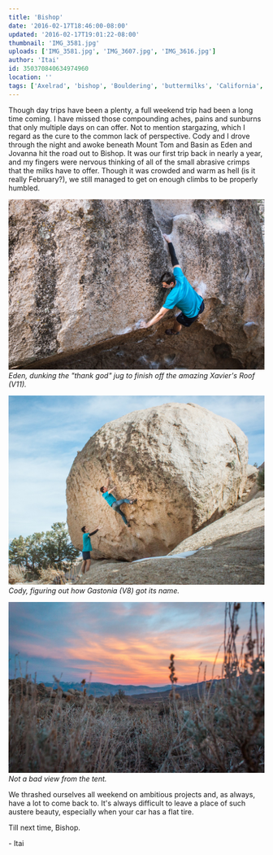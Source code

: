 ```yaml
---
title: 'Bishop'
date: '2016-02-17T18:46:00-08:00'
updated: '2016-02-17T19:01:22-08:00'
thumbnail: 'IMG_3581.jpg'
uploads: ['IMG_3581.jpg', 'IMG_3607.jpg', 'IMG_3616.jpg']
author: 'Itai'
id: 350370840634974960
location: ''
tags: ['Axelrad', 'bishop', 'Bouldering', 'buttermilks', 'California', 'Five Ten', 'granite', 'highball']
---
```


Though day trips have been a plenty, a full weekend trip had been a long time coming. I have missed those compounding aches, pains and sunburns that only multiple days on can offer. Not to mention stargazing, which I regard as the cure to the common lack of perspective. Cody and I drove through the night and awoke beneath Mount Tom and Basin as Eden and Jovanna hit the road out to Bishop. It was our first trip back in nearly a year, and my fingers were nervous thinking of all of the small abrasive crimps that the milks have to offer. Though it was crowded and warm as hell (is it really February?), we still managed to get on enough climbs to be properly humbled.

![Eden, dunking the "thank god" jug to finish off the amazing Xavier's Roof (V11).](uploads/IMG_3581.jpg)*Eden, dunking the "thank god" jug to finish off the amazing Xavier's Roof (V11).*

![Cody, figuring out how Gastonia (V8) got its name.](uploads/IMG_3607.jpg)*Cody, figuring out how Gastonia (V8) got its name.*

![Not a bad view from the tent.](uploads/IMG_3616.jpg)*Not a bad view from the tent.*

We thrashed ourselves all weekend on ambitious projects and, as always, have a lot to come back to. It's always difficult to leave a place of such austere beauty, especially when your car has a flat tire.

Till next time, Bishop.

\- Itai
